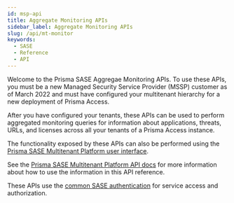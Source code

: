 ```yaml
---
id: msp-api
title: Aggregate Monitoring APIs
sidebar_label: Aggregate Monitoring APIs
slug: /api/mt-monitor
keywords:
  - SASE
  - Reference
  - API
---
```


Welcome to the Prisma SASE Aggregae Monitoring APIs. To use these APIs, you must be a new Managed
Security Service Provider (MSSP) customer as of March 2022 and must have configured your multitenant
hierarchy for a new deployment of Prisma Access.

After you have configured your tenants, these APIs can be used to perform aggregated monitoring
queries for information about applications, threats, URLs, and licenses across all your tenants of a
Prisma Access instance. 

The functionality exposed by these APIs can also be performed using the [Prisma SASE Multitenant
Platform user
interface](https://docs.paloaltonetworks.com/sase/prisma-sase-multitenant-platform/monitor-tenants).

See the [Prisma SASE Multitenant Platform API docs](/sase/docs/mt-monitor) for more information about 
how to use the information in this API reference.

These APIs use the [common SASE authentication](/sase/docs/getstarted) for service access and authorization.

